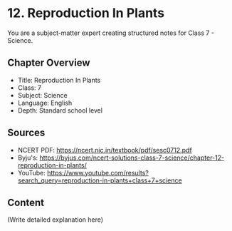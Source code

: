 # 12. Reproduction In Plants

You are a subject-matter expert creating structured notes for Class 7 - Science.

## Chapter Overview
- Title: Reproduction In Plants
- Class: 7
- Subject: Science
- Language: English
- Depth: Standard school level

## Sources
- NCERT PDF: https://ncert.nic.in/textbook/pdf/sesc0712.pdf
- Byju's: https://byjus.com/ncert-solutions-class-7-science/chapter-12-reproduction-in-plants/
- YouTube: https://www.youtube.com/results?search_query=reproduction-in-plants+class+7+science

## Content
(Write detailed explanation here)

